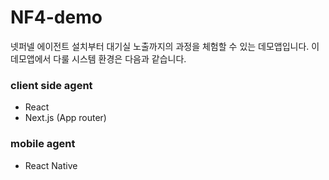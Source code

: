 # NF4-demo

넷퍼넬 에이전트 설치부터 대기실 노출까지의 과정을 체험할 수 있는 데모앱입니다.
이 데모앱에서 다룰 시스템 환경은 다음과 같습니다.

### client side agent

- React
- Next.js (App router)

### mobile agent

- React Native

